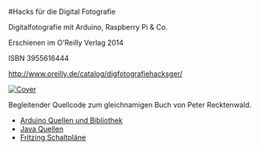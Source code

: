 #Hacks für die Digital Fotografie

Digitalfotografie mit Arduino, Raspberry Pi & Co.

Erschienen im O'Reilly Verlag 2014

ISBN 3955616444

http://www.oreilly.de/catalog/digfotografiehacksger/

[![Cover](https://github.com/robotfreak/dfhacks/raw/master/Images/cover_small.jpg)](https://github.com/robotfreak/dfhacks/raw/master/Images/cover.jpg)

Begleitender Quellcode zum gleichnamigen Buch von Peter Recktenwald. 

* [Arduino Quellen und Bibliothek](https://github.com/robotfreak/dfhacks/tree/master/Arduino)
* [Java Quellen](https://github.com/robotfreak/dfhacks/tree/master/Java)
* [Fritzing Schaltpläne](https://github.com/robotfreak/dfhacks/tree/master/Fritzing)


